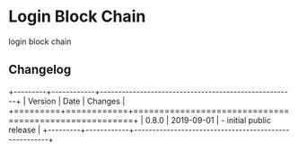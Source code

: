 # Login Block Chain
login block chain

Changelog
---------

+---------+------------+------------------------------------------------------+
| Version | Date       | Changes                                              |
+=========+============+======================================================+
| 0.8.0   | 2019-09-01 | - initial public release                             |
+---------+------------+------------------------------------------------------+

